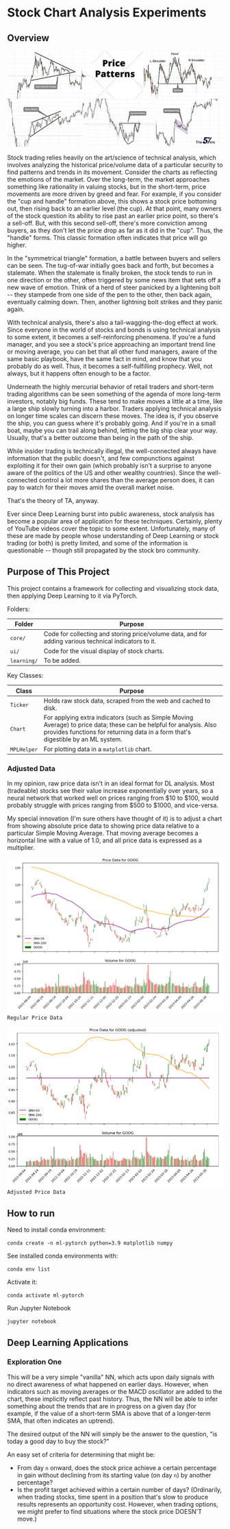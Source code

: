 # Stock Chart Analysis Experiments

## Overview

![](./images/TechnicalAnalysis.jpg)

Stock trading relies heavily on the art/science of technical analysis, which involves analyzing the historical price/volume data of a particular security to find patterns and trends in its movement. Consider the charts as reflecting the emotions of the market. Over the long-term, the market approaches something like rationality in valuing stocks, but in the short-term, price movements are more driven by greed and fear. For example, if you consider the "cup and handle" formation above, this shows a stock price bottoming out, then rising back to an earlier level (the cup). At that point, many owners of the stock question its ability to rise past an earlier price point, so there's a sell-off. But, with this second sell-off, there's more conviction among buyers, as they don't let the price drop as far as it did in the "cup". Thus, the "handle" forms. This classic formation often indicates that price will go higher.

In the "symmetrical triangle" formation, a battle between buyers and sellers can be seen. The tug-of-war initially goes back and forth, but becomes a stalemate. When the stalemate is finally broken, the stock tends to run in one direction or the other, often triggered by some news item that sets off a new wave of emotion. Think of a herd of steer panicked by a lightening bolt -- they stampede from one side of the pen to the other, then back again, eventually calming down. Then, another lightning bolt strikes and they panic again.

With technical analysis, there's also a tail-wagging-the-dog effect at work. Since everyone in the world of stocks and bonds is using technical analysis to some extent, it becomes a self-reinforcing phenomena. If you're a fund manager, and you see a stock's price approaching an important trend line or moving average, you can bet that all other fund managers, aware of the same basic playbook, have the same fact in mind, and know that you probably do as well. Thus, it becomes a self-fulfilling prophecy. Well, not always, but it happens often enough to be a factor.

Underneath the highly mercurial behavior of retail traders and short-term trading algorithms can be seen something of the agenda of more long-term investors, notably big funds. These tend to make moves a little at a time, like a large ship slowly turning into a harbor. Traders applying technical analysis on longer time scales can discern these moves. The idea is, if you observe the ship, you can guess where it's probably going. And if you're in a small boat, maybe you can trail along behind, letting the big ship clear your way. Usually, that's a better outcome than being in the path of the ship.

While insider trading is technically illegal, the well-connected always have information that the public doesn't, and few compunctions against exploiting it for their own gain (which probably isn't a surprise to anyone aware of the politics of the US and other wealthy countries). Since the well-connected control a lot more shares than the average person does, it can pay to watch for their moves amid the overall market noise.

That's the theory of TA, anyway.

Ever since Deep Learning burst into public awareness, stock analysis has become a popular area of application for these techniques. Certainly, plenty of YouTube videos cover the topic to some extent. Unfortunately, many of these are made by people whose understanding of Deep Learning or stock trading (or both) is pretty limited, and some of the information is questionable -- though still propagated by the stock bro community.

## Purpose of This Project

This project contains a framework for collecting and visualizing stock data, then applying Deep Learning to it via PyTorch.

Folders:

| Folder      | Purpose                                                                                               |
|-------------|-------------------------------------------------------------------------------------------------------|
| `core/`     | Code for collecting and storing price/volume data, and for adding various technical indicators to it. |
| `ui/`       | Code for the visual display of stock charts.                                                          |
| `learning/` | To be added.                                                                                          |

Key Classes:

| Class       | Purpose                                                                                                                                                                                                |
|-------------|--------------------------------------------------------------------------------------------------------------------------------------------------------------------------------------------------------|
| `Ticker`    | Holds raw stock data, scraped from the web and cached to disk.                                                                                                                                         |
| `Chart`     | For applying extra indicators (such as Simple Moving Average) to price data; these can be helpful for analysis. Also provides functions for returning data in a form that's digestible by an ML system. |
| `MPLHelper` | For plotting data in a `matplotlib` chart.                                                                                                             |

### Adjusted Data

In my opinion, raw price data isn't in an ideal format for DL analysis. Most (tradeable) stocks see their value increase exponentially over years, so a neural network that worked well on prices ranging from $10 to $100, would probably struggle with prices ranging from $500 to $1000, and vice-versa.

My special innovation (I'm sure others have thought of it) is to adjust a chart from showing absolute price data to showing price data relative to a particular Simple Moving Average. That moving average becomes a horizontal line with a value of 1.0, and all price data is expressed as a multiplier.

![](./images/RegularPriceData.png)    
`Regular Price Data`

![](./images/AdjustedPriceData.png)    
`Adjusted Price Data`

## How to run

Need to install conda environment:
```commandline
conda create -n ml-pytorch python=3.9 matplotlib numpy
```

See installed conda environments with:
```commandline
conda env list
```

Activate it:
```commandline
conda activate ml-pytorch
```

Run Jupyter Notebook
```commandline
jupyter notebook
```

## Deep Learning Applications

### Exploration One

This will be a very simple "vanilla" NN, which acts upon daily signals with no direct awareness of what happened on earlier days. However, when indicators such as moving averages or the MACD oscillator are added to the chart, these implicitly reflect past history. Thus, the NN will be able to infer something about the trends that are in progress on a given day (for example, if the value of a short-term SMA is above that of a longer-term SMA, that often indicates an uptrend).

The desired output of the NN will simply be the answer to the question, "is today a good day to buy the stock?"

An easy set of criteria for determining that might be:
* From day `n` onward, does the stock price achieve a certain percentage in gain without declining from its starting value (on day `n`) by another percentage?
* Is the profit target achieved within a certain number of days? (Ordinarily, when trading stocks, time spent in a position that's slow to produce results represents an opportunity cost. However, when trading options, we might prefer to find situations where the stock price DOESN'T move.)